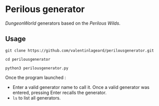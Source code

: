 # Perilous generator

*DungeonWorld* generators based on the *Perilous Wilds*.

## Usage

`git clone https://github.com/valentinlageard/perilousgenerator.git`

`cd perilousgenerator`

`python3 perilousgenerator.py`

Once the program launched :
- Enter a valid generator name to call it. Once a valid generator was entered, pressing Enter recalls the generator.
- `ls` to list all generators.
